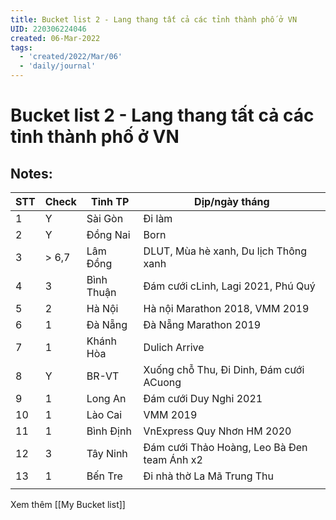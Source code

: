 ```yaml
---
title: Bucket list 2 - Lang thang tất cả các tỉnh thành phố ở VN
UID: 220306224046
created: 06-Mar-2022
tags:
  - 'created/2022/Mar/06'
  - 'daily/journal'
---
```

# Bucket list 2 - Lang thang tất cả các tỉnh thành phố ở VN

## Notes:
| STT | Check | Tỉnh TP    | Dịp/ngày tháng                              |
| --- | ----- | ---------- | ------------------------------------------- |
| 1   | Y     | Sài Gòn    | Đi làm                                      |
| 2   | Y     | Đồng Nai   | Born                                        |
| 3   | > 6,7 | Lâm Đồng   | DLUT, Mùa hè xanh, Du lịch Thông xanh       |
| 4   | 3     | Bình Thuận | Đám cưới cLinh, Lagi 2021, Phú Quý          |
| 5   | 2     | Hà Nội     | Hà nội Marathon 2018, VMM 2019              |
| 6   | 1     | Đà Nẵng    | Đà Nẵng Marathon 2019                       |
| 7   | 1     | Khánh Hòa  | Dulich Arrive                               |
| 8   | Y     | BR-VT      | Xuống chỗ Thu, Đi Dinh, Đám cưới ACuong     |
| 9   | 1     | Long An    | Đám cưới Duy Nghi 2021                      |
| 10  | 1     | Lào Cai    | VMM 2019                                    |
| 11  | 1     | Bình Định  | VnExpress Quy Nhơn HM 2020                  |
| 12  | 3     | Tây Ninh   | Đám cưới Thảo Hoàng, Leo Bà Đen team Ánh x2 |
| 13  | 1     | Bến Tre    | Đi nhà thờ La Mã Trung Thu                  |
|     |       |            |                                             |

Xem thêm [[My Bucket list]]